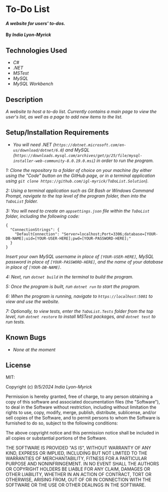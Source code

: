 # To-Do List

#### _A website for users' to-dos._

#### By _**India Lyon-Myrick**_

## Technologies Used

* _C#_
* _.NET_
* _MSTest_
* _MySQL_
* _MySQL Workbench_

## Description

_A website to host a to-do list. Currently contains a main page to view the user's list, as well as a page to add new items to the list._

## Setup/Installation Requirements

* _You will need .NET (`https://dotnet.microsoft.com/en-us/download/dotnet/6.0`) and MySQL (`https://downloads.mysql.com/archives/get/p/25/file/mysql-installer-web-community-8.0.19.0.msi`) in order to run the program._

_1: Clone the repository to a folder of choice on your machine (by either using the "Code" button on the GitHub page, or in a terminal application using `git clone https://github.com/igl-myrick/ToDoList.Solution`)._

_2: Using a terminal application such as Git Bash or Windows Command Prompt, navigate to the top level of the program folder, then into the `ToDoList` folder._

_3: You will need to create an `appsettings.json` file within the `ToDoList` folder, including the following code:_

```
{
  "ConnectionStrings": {
    "DefaultConnection": "Server=localhost;Port=3306;database=[YOUR-DB-NAME];uid=[YOUR-USER-HERE];pwd=[YOUR-PASSWORD-HERE];"
  }
}
```

_Insert your own MySQL username in place of `[YOUR-USER-HERE]`, MySQL password in place of `[YOUR-PASSWORD-HERE]`, and the name of your database in place of `[YOUR-DB-NAME]`._

_4: Next, run `dotnet build` in the terminal to build the program._

_5: Once the program is built, run `dotnet run` to start the program._

_6: When the program is running, navigate to `https://localhost:5001` to view and use the website._

_7: Optionally, to view tests, enter the `ToDoList.Tests` folder from the top level, run `dotnet restore` to install MSTest packages, and `dotnet test` to run tests._

## Known Bugs

* _None at the moment_

## License

MIT:

Copyright (c) _9/5/2024_ _India Lyon-Myrick_

Permission is hereby granted, free of charge, to any person obtaining a copy of this software and associated documentation files (the "Software"), to deal in the Software without restriction, including without limitation the rights to use, copy, modify, merge, publish, distribute, sublicense, and/or sell copies of the Software, and to permit persons to whom the Software is furnished to do so, subject to the following conditions:

The above copyright notice and this permission notice shall be included in all copies or substantial portions of the Software.

THE SOFTWARE IS PROVIDED "AS IS", WITHOUT WARRANTY OF ANY KIND, EXPRESS OR IMPLIED, INCLUDING BUT NOT LIMITED TO THE WARRANTIES OF MERCHANTABILITY, FITNESS FOR A PARTICULAR PURPOSE AND NONINFRINGEMENT. IN NO EVENT SHALL THE AUTHORS OR COPYRIGHT HOLDERS BE LIABLE FOR ANY CLAIM, DAMAGES OR OTHER LIABILITY, WHETHER IN AN ACTION OF CONTRACT, TORT OR OTHERWISE, ARISING FROM, OUT OF OR IN CONNECTION WITH THE SOFTWARE OR THE USE OR OTHER DEALINGS IN THE SOFTWARE.